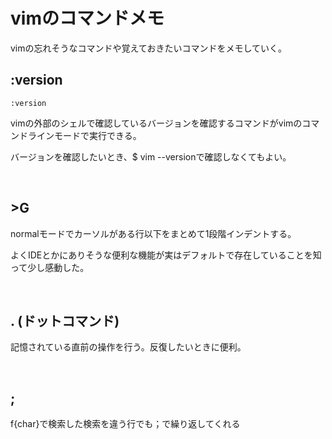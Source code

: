 # vimのコマンドメモ

vimの忘れそうなコマンドや覚えておきたいコマンドをメモしていく。

## :version

```
:version
```

vimの外部のシェルで確認しているバージョンを確認するコマンドがvimのコマンドラインモードで実行できる。

バージョンを確認したいとき、$ vim --versionで確認しなくてもよい。

<br />

## >G

normalモードでカーソルがある行以下をまとめて1段階インデントする。

よくIDEとかにありそうな便利な機能が実はデフォルトで存在していることを知って少し感動した。

<br />

## . (ドットコマンド)

記憶されている直前の操作を行う。反復したいときに便利。

<br />

## ;

f{char}で検索した検索を違う行でも；で繰り返してくれる

<br />



